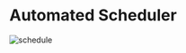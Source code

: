 # Automated Scheduler
![schedule](https://github.com/SPadithaya/AutomatedScheduler/assets/119614356/d69ce602-1b7e-455e-88c7-17f4e54b2b8b)

